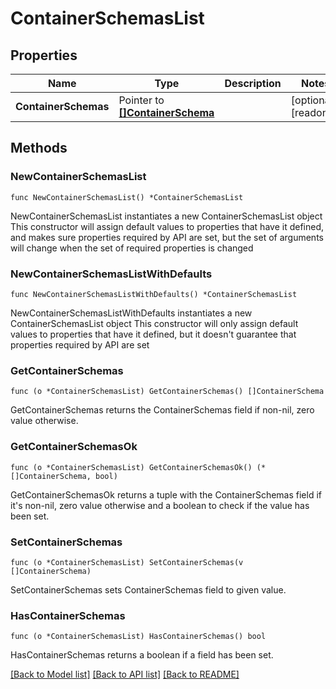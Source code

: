 # ContainerSchemasList

## Properties

Name | Type | Description | Notes
------------ | ------------- | ------------- | -------------
**ContainerSchemas** | Pointer to [**[]ContainerSchema**](ContainerSchema.md) |  | [optional] [readonly] 

## Methods

### NewContainerSchemasList

`func NewContainerSchemasList() *ContainerSchemasList`

NewContainerSchemasList instantiates a new ContainerSchemasList object
This constructor will assign default values to properties that have it defined,
and makes sure properties required by API are set, but the set of arguments
will change when the set of required properties is changed

### NewContainerSchemasListWithDefaults

`func NewContainerSchemasListWithDefaults() *ContainerSchemasList`

NewContainerSchemasListWithDefaults instantiates a new ContainerSchemasList object
This constructor will only assign default values to properties that have it defined,
but it doesn't guarantee that properties required by API are set

### GetContainerSchemas

`func (o *ContainerSchemasList) GetContainerSchemas() []ContainerSchema`

GetContainerSchemas returns the ContainerSchemas field if non-nil, zero value otherwise.

### GetContainerSchemasOk

`func (o *ContainerSchemasList) GetContainerSchemasOk() (*[]ContainerSchema, bool)`

GetContainerSchemasOk returns a tuple with the ContainerSchemas field if it's non-nil, zero value otherwise
and a boolean to check if the value has been set.

### SetContainerSchemas

`func (o *ContainerSchemasList) SetContainerSchemas(v []ContainerSchema)`

SetContainerSchemas sets ContainerSchemas field to given value.

### HasContainerSchemas

`func (o *ContainerSchemasList) HasContainerSchemas() bool`

HasContainerSchemas returns a boolean if a field has been set.


[[Back to Model list]](../README.md#documentation-for-models) [[Back to API list]](../README.md#documentation-for-api-endpoints) [[Back to README]](../README.md)


